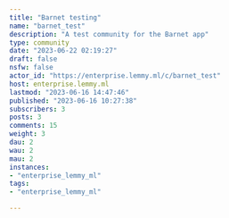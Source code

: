 ```yaml
---
title: "Barnet testing" 
name: "barnet_test"
description: "A test community for the Barnet app"
type: community
date: "2023-06-22 02:19:27"
draft: false
nsfw: false
actor_id: "https://enterprise.lemmy.ml/c/barnet_test"
host: enterprise.lemmy.ml
lastmod: "2023-06-16 14:47:46"
published: "2023-06-16 10:27:38"
subscribers: 3
posts: 3
comments: 15
weight: 3
dau: 2
wau: 2
mau: 2
instances:
- "enterprise_lemmy_ml"
tags: 
- "enterprise_lemmy_ml"

---
```

